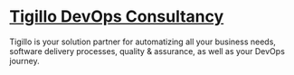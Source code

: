 # [Tigillo DevOps Consultancy](https://tigillo.com)
Tigillo is your solution partner for automatizing all your business needs, software delivery processes, quality & assurance, as well as your DevOps journey.

